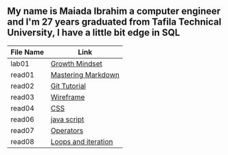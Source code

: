 
## My name is Maiada Ibrahim a computer engineer and I'm 27 years graduated from Tafila Technical University, I have a little bit edge in SQL

|File Name|Link                                       |        
|------------------  | -------------------------------|
|lab01|[Growth Mindset](https://maiada-ibrahim.github.io/reading-notes/lab01)|
|read01  |[Mastering Markdown ](https://maiada-ibrahim.github.io/reading-notes/read01)| 
|read02|[Git Tutorial](https://maiada-ibrahim.github.io/reading-notes/read02)|
|read03|[Wireframe](https://maiada-ibrahim.github.io/reading-notes/read03)|
|read04|[CSS](https://maiada-ibrahim.github.io/reading-notes/read04)|
|read06|[java script](https://maiada-ibrahim.github.io/reading-notes/read06)|
|read07|[Operators](https://maiada-ibrahim.github.io/reading-notes/read07)|
|read08|[Loops and iteration](https://maiada-ibrahim.github.io/reading-notes/read08)|


